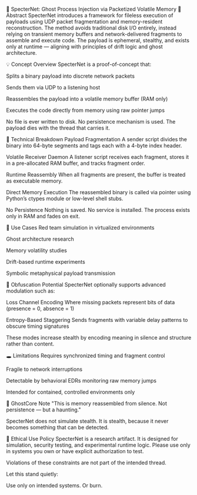 📄 SpecterNet: Ghost Process Injection via Packetized Volatile Memory
🧬 Abstract
SpecterNet introduces a framework for fileless execution of payloads using UDP packet fragmentation and memory-resident reconstruction. The method avoids traditional disk I/O entirely, instead relying on transient memory buffers and network-delivered fragments to assemble and execute code. The payload is ephemeral, stealthy, and exists only at runtime — aligning with principles of drift logic and ghost architecture.

💡 Concept Overview
SpecterNet is a proof-of-concept that:

Splits a binary payload into discrete network packets

Sends them via UDP to a listening host

Reassembles the payload into a volatile memory buffer (RAM only)

Executes the code directly from memory using raw pointer jumps

No file is ever written to disk. No persistence mechanism is used. The payload dies with the thread that carries it.

🧰 Technical Breakdown
Payload Fragmentation
A sender script divides the binary into 64-byte segments and tags each with a 4-byte index header.

Volatile Receiver Daemon
A listener script receives each fragment, stores it in a pre-allocated RAM buffer, and tracks fragment order.

Runtime Reassembly
When all fragments are present, the buffer is treated as executable memory.

Direct Memory Execution
The reassembled binary is called via pointer using Python’s ctypes module or low-level shell stubs.

No Persistence
Nothing is saved. No service is installed. The process exists only in RAM and fades on exit.

🧪 Use Cases
Red team simulation in virtualized environments

Ghost architecture research

Memory volatility studies

Drift-based runtime experiments

Symbolic metaphysical payload transmission

🧱 Obfuscation Potential
SpecterNet optionally supports advanced modulation such as:

Loss Channel Encoding
Where missing packets represent bits of data (presence = 0, absence = 1)

Entropy-Based Staggering
Sends fragments with variable delay patterns to obscure timing signatures

These modes increase stealth by encoding meaning in silence and structure rather than content.

🕳 Limitations
Requires synchronized timing and fragment control

Fragile to network interruptions

Detectable by behavioral EDRs monitoring raw memory jumps

Intended for contained, controlled environments only

🧩 GhostCore Note
"This is memory reassembled from silence.
Not persistence — but a haunting."

SpecterNet does not simulate stealth.
It is stealth, because it never becomes something that can be detected.

🔐 Ethical Use Policy
SpecterNet is a research artifact. It is designed for simulation, security testing, and experimental runtime logic.
Please use only in systems you own or have explicit authorization to test.

Violations of these constraints are not part of the intended thread.

Let this stand quietly:

Use only on intended systems. Or burn.

